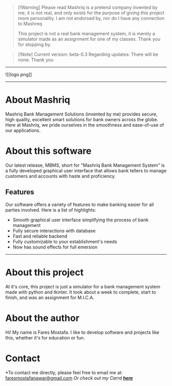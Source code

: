 >[!Warning] Please read
>Mashriq is a pretend company invented by me, it is not real, and only exists for the purpose of giving this project more personality. I am not endorsed by, nor do I have any connection to Mashreq
>
>This project is not a real bank management system, it is merely a simulator made as an assignment for one of my classes. Thank you for stopping by.

> [!Note] Current version: beta-0.3 
> Regarding updates: There will be none. Thank you

***
![[logo.png]]
***
# About Mashriq
Mashriq Bank Management Solutions (invented by me) provides secure, high quality, excellent smart solutions for bank owners across the globe.
Here at Mashriq, we pride ourselves in the smoothness and ease-of-use of our applications.

# About this software
Our latest release, MBMS, short for "Mashriq Bank Management System" is a fully developed graphical user interface that allows bank tellers to manage customers and accounts with haste and proficiency.

## Features
Our software offers a variety of features to make banking easier for all parties involved. Here is a list of highlights:
- Smooth graphical user interface simplifying the process of bank management
- Fully secure interactions with database
- Fast and reliable backend
- Fully customizable to your establishment's needs
- Now has sound effects for full emersion
***
# About this project
At it's core, this project is just a simulator for a bank management system made with python and tkinter.
It took about a week to complete, start to finish, and was an assignment for M.I.C.A.

# About the author
Hi! My name is Fares Mostafa. I like to develop software and projects like this, whether it's for education or fun.

# Contact
*To contact me directly, please feel free to email me at:
faresmostafanawar@gmail.com
*Or check out my Carrd [**here**](https://faresmostafa.carrd.co/#)*